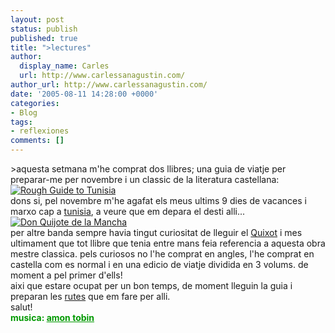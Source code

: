 ```yaml
---
layout: post
status: publish
published: true
title: ">lectures"
author:
  display_name: Carles
  url: http://www.carlessanagustin.com/
author_url: http://www.carlessanagustin.com/
date: '2005-08-11 14:28:00 +0000'
categories:
- Blog
tags:
- reflexiones
comments: []
---
```

<p>>aquesta setmana m'he comprat dos llibres; una guia de viatje per preparar-me per novembre i un classic de la literatura castellana:<br /><a href="http://www.amazon.com/exec/obidos/tg/detail/-/1843533960/qid=1123760431/sr=8-4/ref=pd_bbs_4/102-2761313-5737733?v=glance&amp;s=books&amp;n=507846" target="_blank"><img src="http://images.amazon.com/images/P/1843533960.01._AA240_SCLZZZZZZZ_.jpg" alt="Rough Guide to Tunisia" border="0" /></a><br />dons si, pel novembre m'he agafat els meus ultims 9 dies de vacances i marxo cap a <a href="http://go.hrw.com/atlas/span_htm/tunisia.htm" target="_blank">tunisia</a>, a veure que em depara el desti alli...<br /><a href="http://www.amazon.com/exec/obidos/tg/detail/-/8420467286/qid=1123760478/sr=8-1/ref=pd_bbs_1/102-2761313-5737733?v=glance&amp;s=books&amp;n=507846" target="_blank"><img src="http://images.amazon.com/images/P/8420467286.01._AA240_SCLZZZZZZZ_.jpg" alt="Don Quijote de la Mancha" border="0" /></a><br />per altre banda sempre havia tingut curiositat de lleguir el <a href="http://www.stat.ucl.ac.be/cours/fsat5/quijote.jpg" target="_blank">Quixot</a> i mes ultimament que tot llibre que tenia entre mans feia referencia a aquesta obra mestre classica. pels curiosos no l'he comprat en angles, l'he comprat en castella com es normal i en una edicio de viatje dividida en 3 volums. de moment a pel primer d'ells!<br />aixi que estare ocupat per un bon temps, de moment lleguin la guia i preparan les <a href="http://www.kirikou.com/tunez/tunez.htm" target="_blank">rutes</a> que em fare per alli.<br />salut!<br /><span style="color:rgb(0,153,0);font-weight:bold;">musica: </span><a style="color:rgb(0,153,0);font-weight:bold;" href="http://www.amontobin.com/" target="_blank">amon tobin</a></p>
